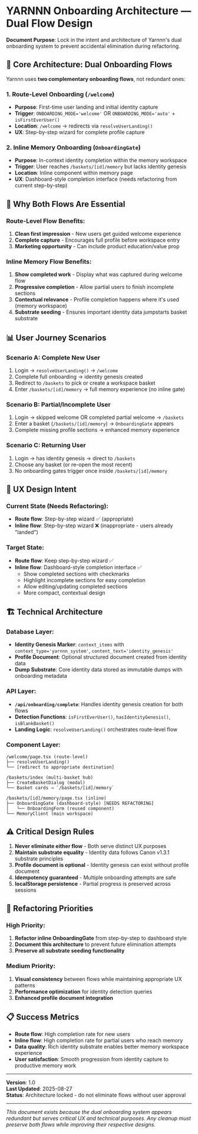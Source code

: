 # YARNNN Onboarding Architecture — Dual Flow Design

**Document Purpose**: Lock in the intent and architecture of Yarnnn's dual onboarding system to prevent accidental elimination during refactoring.

## 🎯 Core Architecture: Dual Onboarding Flows

Yarnnn uses **two complementary onboarding flows**, not redundant ones:

### 1. **Route-Level Onboarding** (`/welcome`)
- **Purpose**: First-time user landing and initial identity capture
- **Trigger**: `ONBOARDING_MODE='welcome'` OR `ONBOARDING_MODE='auto'` + `isFirstEverUser()`
- **Location**: `/welcome` → redirects via `resolveUserLanding()`
- **UX**: Step-by-step wizard for complete profile capture

### 2. **Inline Memory Onboarding** (`OnboardingGate`)
- **Purpose**: In-context identity completion within the memory workspace
- **Trigger**: User reaches `/baskets/[id]/memory` but lacks identity genesis
- **Location**: Inline component within memory page
- **UX**: Dashboard-style completion interface (needs refactoring from current step-by-step)

## 🔄 Why Both Flows Are Essential

### Route-Level Flow Benefits:
1. **Clean first impression** - New users get guided welcome experience
2. **Complete capture** - Encourages full profile before workspace entry
3. **Marketing opportunity** - Can include product education/value prop

### Inline Memory Flow Benefits:
1. **Show completed work** - Display what was captured during welcome flow
2. **Progressive completion** - Allow partial users to finish incomplete sections
3. **Contextual relevance** - Profile completion happens where it's used (memory workspace)
4. **Substrate seeding** - Ensures important identity data jumpstarts basket substrate

## 📊 User Journey Scenarios

### Scenario A: Complete New User
1. Login → `resolveUserLanding()` → `/welcome`
2. Complete full onboarding → identity genesis created
3. Redirect to `/baskets` to pick or create a workspace basket
4. Enter `/baskets/[id]/memory` → full memory experience (no inline gate)

### Scenario B: Partial/Incomplete User  
1. Login → skipped welcome OR completed partial welcome → `/baskets`
2. Enter a basket (`/baskets/[id]/memory`) → `OnboardingGate` appears
3. Complete missing profile sections → enhanced memory experience

### Scenario C: Returning User
1. Login → has identity genesis → direct to `/baskets`
2. Choose any basket (or re-open the most recent)
3. No onboarding gates trigger once inside `/baskets/[id]/memory`

## 🎨 UX Design Intent

### Current State (Needs Refactoring):
- **Route flow**: Step-by-step wizard ✅ (appropriate)
- **Inline flow**: Step-by-step wizard ❌ (inappropriate - users already "landed")

### Target State:
- **Route flow**: Keep step-by-step wizard ✅
- **Inline flow**: Dashboard-style completion interface ✅
  - Show completed sections with checkmarks
  - Highlight incomplete sections for easy completion
  - Allow editing/updating completed sections
  - More compact, contextual design

## 🏗️ Technical Architecture

### Database Layer:
- **Identity Genesis Marker**: `context_items` with `context_type='yarnnn_system'`, `content_text='identity_genesis'`
- **Profile Document**: Optional structured document created from identity data
- **Dump Substrate**: Core identity data stored as immutable dumps with onboarding metadata

### API Layer:
- **`/api/onboarding/complete`**: Handles identity genesis creation for both flows
- **Detection Functions**: `isFirstEverUser()`, `hasIdentityGenesis()`, `isBlankBasket()`
- **Landing Logic**: `resolveUserLanding()` orchestrates route-level flow

### Component Layer:
```
/welcome/page.tsx (route-level)
├── resolveUserLanding() 
└── [redirect to appropriate destination]

/baskets/index (multi-basket hub)
├── CreateBasketDialog (modal)
└── Basket cards → `/baskets/[id]/memory`

/baskets/[id]/memory/page.tsx (inline)
├── OnboardingGate (dashboard-style) [NEEDS REFACTORING]
│   └── OnboardingForm (reused component)
└── MemoryClient (main workspace)
```

## ⚠️ Critical Design Rules

1. **Never eliminate either flow** - Both serve distinct UX purposes
2. **Maintain substrate equality** - Identity data follows Canon v1.3.1 substrate principles
3. **Profile document is optional** - Identity genesis can exist without profile document
4. **Idempotency guaranteed** - Multiple onboarding attempts are safe
5. **localStorage persistence** - Partial progress is preserved across sessions

## 🎯 Refactoring Priorities

### High Priority:
1. **Refactor inline OnboardingGate** from step-by-step to dashboard style
2. **Document this architecture** to prevent future elimination attempts
3. **Preserve all substrate seeding functionality**

### Medium Priority:
1. **Visual consistency** between flows while maintaining appropriate UX patterns
2. **Performance optimization** for identity detection queries
3. **Enhanced profile document integration**

## 📋 Success Metrics

- **Route flow**: High completion rate for new users
- **Inline flow**: High completion rate for partial users who reach memory
- **Data quality**: Rich identity substrate enables better memory workspace experience
- **User satisfaction**: Smooth progression from identity capture to productive memory work

---

**Version**: 1.0  
**Last Updated**: 2025-08-27  
**Status**: Architecture locked - do not eliminate flows without user approval

---

*This document exists because the dual onboarding system appears redundant but serves critical UX and technical purposes. Any cleanup must preserve both flows while improving their respective designs.*
